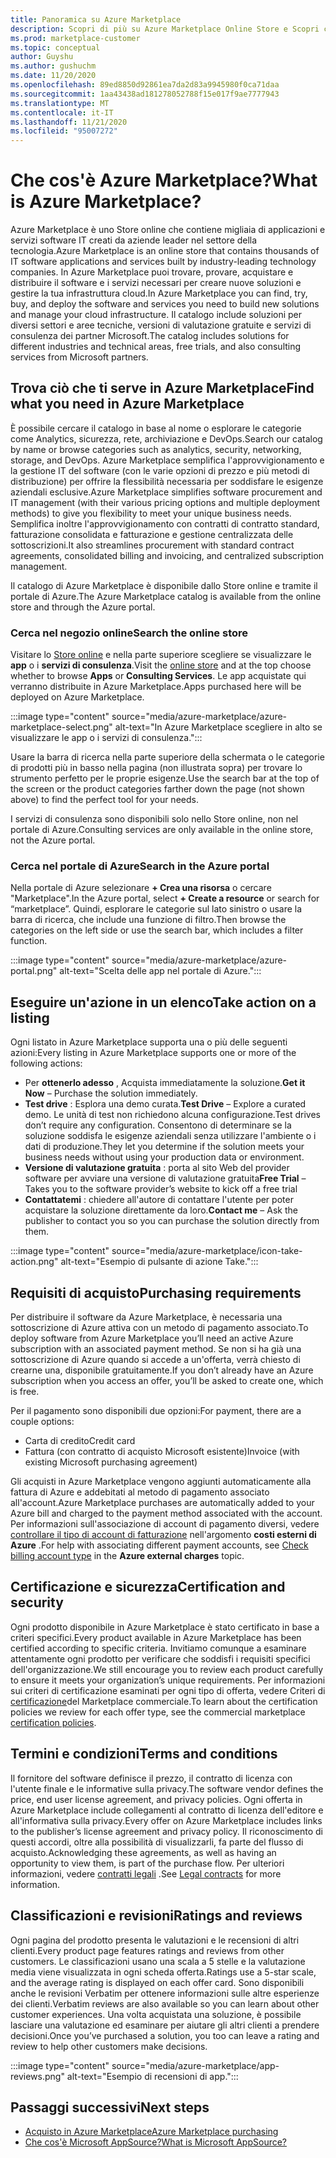 ```yaml
---
title: Panoramica su Azure Marketplace
description: Scopri di più su Azure Marketplace Online Store e Scopri come trovare e provare software e soluzioni.
ms.prod: marketplace-customer
ms.topic: conceptual
author: Guyshu
ms.author: gushuchm
ms.date: 11/20/2020
ms.openlocfilehash: 89ed8850d92861ea7da2d83a9945980f0ca71daa
ms.sourcegitcommit: 1aa43438ad181278052788f15e017f9ae7777943
ms.translationtype: MT
ms.contentlocale: it-IT
ms.lasthandoff: 11/21/2020
ms.locfileid: "95007272"
---
```

# <a name="what-is-azure-marketplace"></a><span data-ttu-id="66315-103">Che cos'è Azure Marketplace?</span><span class="sxs-lookup"><span data-stu-id="66315-103">What is Azure Marketplace?</span></span>

<span data-ttu-id="66315-104">Azure Marketplace è uno Store online che contiene migliaia di applicazioni e servizi software IT creati da aziende leader nel settore della tecnologia.</span><span class="sxs-lookup"><span data-stu-id="66315-104">Azure Marketplace is an online store that contains thousands of IT software applications and services built by industry-leading technology companies.</span></span> <span data-ttu-id="66315-105">In Azure Marketplace puoi trovare, provare, acquistare e distribuire il software e i servizi necessari per creare nuove soluzioni e gestire la tua infrastruttura cloud.</span><span class="sxs-lookup"><span data-stu-id="66315-105">In Azure Marketplace you can find, try, buy, and deploy the software and services you need to build new solutions and manage your cloud infrastructure.</span></span> <span data-ttu-id="66315-106">Il catalogo include soluzioni per diversi settori e aree tecniche, versioni di valutazione gratuite e servizi di consulenza dei partner Microsoft.</span><span class="sxs-lookup"><span data-stu-id="66315-106">The catalog includes solutions for different industries and technical areas, free trials, and also consulting services from Microsoft partners.</span></span>

## <a name="find-what-you-need-in-azure-marketplace"></a><span data-ttu-id="66315-107">Trova ciò che ti serve in Azure Marketplace</span><span class="sxs-lookup"><span data-stu-id="66315-107">Find what you need in Azure Marketplace</span></span>

<span data-ttu-id="66315-108">È possibile cercare il catalogo in base al nome o esplorare le categorie come Analytics, sicurezza, rete, archiviazione e DevOps.</span><span class="sxs-lookup"><span data-stu-id="66315-108">Search our catalog by name or browse categories such as analytics, security, networking, storage, and DevOps.</span></span> <span data-ttu-id="66315-109">Azure Marketplace semplifica l'approvvigionamento e la gestione IT del software (con le varie opzioni di prezzo e più metodi di distribuzione) per offrire la flessibilità necessaria per soddisfare le esigenze aziendali esclusive.</span><span class="sxs-lookup"><span data-stu-id="66315-109">Azure Marketplace simplifies software procurement and IT management (with their various pricing options and multiple deployment methods) to give you flexibility to meet your unique business needs.</span></span> <span data-ttu-id="66315-110">Semplifica inoltre l'approvvigionamento con contratti di contratto standard, fatturazione consolidata e fatturazione e gestione centralizzata delle sottoscrizioni.</span><span class="sxs-lookup"><span data-stu-id="66315-110">It also streamlines procurement with standard contract agreements, consolidated billing and invoicing, and centralized subscription management.</span></span>

<span data-ttu-id="66315-111">Il catalogo di Azure Marketplace è disponibile dallo Store online e tramite il portale di Azure.</span><span class="sxs-lookup"><span data-stu-id="66315-111">The Azure Marketplace catalog is available from the online store and through the Azure portal.</span></span>  

### <a name="search-the-online-store"></a><span data-ttu-id="66315-112">Cerca nel negozio online</span><span class="sxs-lookup"><span data-stu-id="66315-112">Search the online store</span></span>

<span data-ttu-id="66315-113">Visitare lo [Store online](https://azuremarketplace.microsoft.com/) e nella parte superiore scegliere se visualizzare le **app** o i **servizi di consulenza**.</span><span class="sxs-lookup"><span data-stu-id="66315-113">Visit the [online store](https://azuremarketplace.microsoft.com/) and at the top choose whether to browse **Apps** or **Consulting Services**.</span></span> <span data-ttu-id="66315-114">Le app acquistate qui verranno distribuite in Azure Marketplace.</span><span class="sxs-lookup"><span data-stu-id="66315-114">Apps purchased here will be deployed on Azure Marketplace.</span></span>

:::image type="content" source="media/azure-marketplace/azure-marketplace-select.png" alt-text="In Azure Marketplace scegliere in alto se visualizzare le app o i servizi di consulenza.":::

<span data-ttu-id="66315-116">Usare la barra di ricerca nella parte superiore della schermata o le categorie di prodotti più in basso nella pagina (non illustrata sopra) per trovare lo strumento perfetto per le proprie esigenze.</span><span class="sxs-lookup"><span data-stu-id="66315-116">Use the search bar at the top of the screen or the product categories farther down the page (not shown above) to find the perfect tool for your needs.</span></span>

<span data-ttu-id="66315-117">I servizi di consulenza sono disponibili solo nello Store online, non nel portale di Azure.</span><span class="sxs-lookup"><span data-stu-id="66315-117">Consulting services are only available in the online store, not the Azure portal.</span></span>

### <a name="search-in-the-azure-portal"></a><span data-ttu-id="66315-118">Cerca nel portale di Azure</span><span class="sxs-lookup"><span data-stu-id="66315-118">Search in the Azure portal</span></span>

<span data-ttu-id="66315-119">Nella portale di Azure selezionare **+ Crea una risorsa** o cercare "Marketplace".</span><span class="sxs-lookup"><span data-stu-id="66315-119">In the Azure portal, select **+ Create a resource** or search for “marketplace”.</span></span> <span data-ttu-id="66315-120">Quindi, esplorare le categorie sul lato sinistro o usare la barra di ricerca, che include una funzione di filtro.</span><span class="sxs-lookup"><span data-stu-id="66315-120">Then browse the categories on the left side or use the search bar, which includes a filter function.</span></span>

:::image type="content" source="media/azure-marketplace/azure-portal.png" alt-text="Scelta delle app nel portale di Azure.":::

## <a name="take-action-on-a-listing"></a><span data-ttu-id="66315-122">Eseguire un'azione in un elenco</span><span class="sxs-lookup"><span data-stu-id="66315-122">Take action on a listing</span></span>

<span data-ttu-id="66315-123">Ogni listato in Azure Marketplace supporta una o più delle seguenti azioni:</span><span class="sxs-lookup"><span data-stu-id="66315-123">Every listing in Azure Marketplace supports one or more of the following actions:</span></span>

- <span data-ttu-id="66315-124">Per **ottenerlo adesso** , Acquista immediatamente la soluzione.</span><span class="sxs-lookup"><span data-stu-id="66315-124">**Get it Now** – Purchase the solution immediately.</span></span>
- <span data-ttu-id="66315-125">**Test drive** : Esplora una demo curata.</span><span class="sxs-lookup"><span data-stu-id="66315-125">**Test Drive** – Explore a curated demo.</span></span> <span data-ttu-id="66315-126">Le unità di test non richiedono alcuna configurazione.</span><span class="sxs-lookup"><span data-stu-id="66315-126">Test drives don’t require any configuration.</span></span> <span data-ttu-id="66315-127">Consentono di determinare se la soluzione soddisfa le esigenze aziendali senza utilizzare l'ambiente o i dati di produzione.</span><span class="sxs-lookup"><span data-stu-id="66315-127">They let you determine if the solution meets your business needs without using your production data or environment.</span></span>
- <span data-ttu-id="66315-128">**Versione di valutazione gratuita** : porta al sito Web del provider software per avviare una versione di valutazione gratuita</span><span class="sxs-lookup"><span data-stu-id="66315-128">**Free Trial** – Takes you to the software provider’s website to kick off a free trial</span></span>
- <span data-ttu-id="66315-129">**Contattatemi** : chiedere all'autore di contattare l'utente per poter acquistare la soluzione direttamente da loro.</span><span class="sxs-lookup"><span data-stu-id="66315-129">**Contact me** – Ask the publisher to contact you so you can purchase the solution directly from them.</span></span>

:::image type="content" source="media/azure-marketplace/icon-take-action.png" alt-text="Esempio di pulsante di azione Take.":::

## <a name="purchasing-requirements"></a><span data-ttu-id="66315-131">Requisiti di acquisto</span><span class="sxs-lookup"><span data-stu-id="66315-131">Purchasing requirements</span></span>

<span data-ttu-id="66315-132">Per distribuire il software da Azure Marketplace, è necessaria una sottoscrizione di Azure attiva con un metodo di pagamento associato.</span><span class="sxs-lookup"><span data-stu-id="66315-132">To deploy software from Azure Marketplace you’ll need an active Azure subscription with an associated payment method.</span></span> <span data-ttu-id="66315-133">Se non si ha già una sottoscrizione di Azure quando si accede a un'offerta, verrà chiesto di crearne una, disponibile gratuitamente.</span><span class="sxs-lookup"><span data-stu-id="66315-133">If you don’t already have an Azure subscription when you access an offer, you’ll be asked to create one, which is free.</span></span>

<span data-ttu-id="66315-134">Per il pagamento sono disponibili due opzioni:</span><span class="sxs-lookup"><span data-stu-id="66315-134">For payment, there are a couple options:</span></span>  

- <span data-ttu-id="66315-135">Carta di credito</span><span class="sxs-lookup"><span data-stu-id="66315-135">Credit card</span></span>
- <span data-ttu-id="66315-136">Fattura (con contratto di acquisto Microsoft esistente)</span><span class="sxs-lookup"><span data-stu-id="66315-136">Invoice (with existing Microsoft purchasing agreement)</span></span>

<span data-ttu-id="66315-137">Gli acquisti in Azure Marketplace vengono aggiunti automaticamente alla fattura di Azure e addebitati al metodo di pagamento associato all'account.</span><span class="sxs-lookup"><span data-stu-id="66315-137">Azure Marketplace purchases are automatically added to your Azure bill and charged to the payment method associated with the account.</span></span> <span data-ttu-id="66315-138">Per informazioni sull'associazione di account di pagamento diversi, vedere [controllare il tipo di account di fatturazione](https://docs.microsoft.com/azure/cost-management-billing/understand/understand-azure-marketplace-charges#check-billing-account-type) nell'argomento **costi esterni di Azure** .</span><span class="sxs-lookup"><span data-stu-id="66315-138">For help with associating different payment accounts, see [Check billing account type](https://docs.microsoft.com/azure/cost-management-billing/understand/understand-azure-marketplace-charges#check-billing-account-type) in the **Azure external charges** topic.</span></span>

## <a name="certification-and-security"></a><span data-ttu-id="66315-139">Certificazione e sicurezza</span><span class="sxs-lookup"><span data-stu-id="66315-139">Certification and security</span></span>

<span data-ttu-id="66315-140">Ogni prodotto disponibile in Azure Marketplace è stato certificato in base a criteri specifici.</span><span class="sxs-lookup"><span data-stu-id="66315-140">Every product available in Azure Marketplace has been certified according to specific criteria.</span></span> <span data-ttu-id="66315-141">Invitiamo comunque a esaminare attentamente ogni prodotto per verificare che soddisfi i requisiti specifici dell'organizzazione.</span><span class="sxs-lookup"><span data-stu-id="66315-141">We still encourage you to review each product carefully to ensure it meets your organization’s unique requirements.</span></span> <span data-ttu-id="66315-142">Per informazioni sui criteri di certificazione esaminati per ogni tipo di offerta, vedere Criteri di [certificazione](https://docs.microsoft.com/legal/marketplace/certification-policies)del Marketplace commerciale.</span><span class="sxs-lookup"><span data-stu-id="66315-142">To learn about the certification policies we review for each offer type, see the commercial marketplace [certification policies](https://docs.microsoft.com/legal/marketplace/certification-policies).</span></span>

## <a name="terms-and-conditions"></a><span data-ttu-id="66315-143">Termini e condizioni</span><span class="sxs-lookup"><span data-stu-id="66315-143">Terms and conditions</span></span>

<span data-ttu-id="66315-144">Il fornitore del software definisce il prezzo, il contratto di licenza con l'utente finale e le informative sulla privacy.</span><span class="sxs-lookup"><span data-stu-id="66315-144">The software vendor defines the price, end user license agreement, and privacy policies.</span></span> <span data-ttu-id="66315-145">Ogni offerta in Azure Marketplace include collegamenti al contratto di licenza dell'editore e all'informativa sulla privacy.</span><span class="sxs-lookup"><span data-stu-id="66315-145">Every offer on Azure Marketplace includes links to the publisher’s license agreement and privacy policy.</span></span> <span data-ttu-id="66315-146">Il riconoscimento di questi accordi, oltre alla possibilità di visualizzarli, fa parte del flusso di acquisto.</span><span class="sxs-lookup"><span data-stu-id="66315-146">Acknowledging these agreements, as well as having an opportunity to view them, is part of the purchase flow.</span></span> <span data-ttu-id="66315-147">Per ulteriori informazioni, vedere [contratti legali](legal-contracts.md) .</span><span class="sxs-lookup"><span data-stu-id="66315-147">See [Legal contracts](legal-contracts.md) for more information.</span></span>

## <a name="ratings-and-reviews"></a><span data-ttu-id="66315-148">Classificazioni e revisioni</span><span class="sxs-lookup"><span data-stu-id="66315-148">Ratings and reviews</span></span>

<span data-ttu-id="66315-149">Ogni pagina del prodotto presenta le valutazioni e le recensioni di altri clienti.</span><span class="sxs-lookup"><span data-stu-id="66315-149">Every product page features ratings and reviews from other customers.</span></span> <span data-ttu-id="66315-150">Le classificazioni usano una scala a 5 stelle e la valutazione media viene visualizzata in ogni scheda offerta.</span><span class="sxs-lookup"><span data-stu-id="66315-150">Ratings use a 5-star scale, and the average rating is displayed on each offer card.</span></span> <span data-ttu-id="66315-151">Sono disponibili anche le revisioni Verbatim per ottenere informazioni sulle altre esperienze dei clienti.</span><span class="sxs-lookup"><span data-stu-id="66315-151">Verbatim reviews are also available so you can learn about other customer experiences.</span></span> <span data-ttu-id="66315-152">Una volta acquistata una soluzione, è possibile lasciare una valutazione ed esaminare per aiutare gli altri clienti a prendere decisioni.</span><span class="sxs-lookup"><span data-stu-id="66315-152">Once you’ve purchased a solution, you too can leave a rating and review to help other customers make decisions.</span></span>

:::image type="content" source="media/azure-marketplace/app-reviews.png" alt-text="Esempio di recensioni di app.":::

## <a name="next-steps"></a><span data-ttu-id="66315-154">Passaggi successivi</span><span class="sxs-lookup"><span data-stu-id="66315-154">Next steps</span></span>

- [<span data-ttu-id="66315-155">Acquisto in Azure Marketplace</span><span class="sxs-lookup"><span data-stu-id="66315-155">Azure Marketplace purchasing</span></span>](azure-purchasing-invoicing.md)
- [<span data-ttu-id="66315-156">Che cos'è Microsoft AppSource?</span><span class="sxs-lookup"><span data-stu-id="66315-156">What is Microsoft AppSource?</span></span>](appsource-overview.md)
